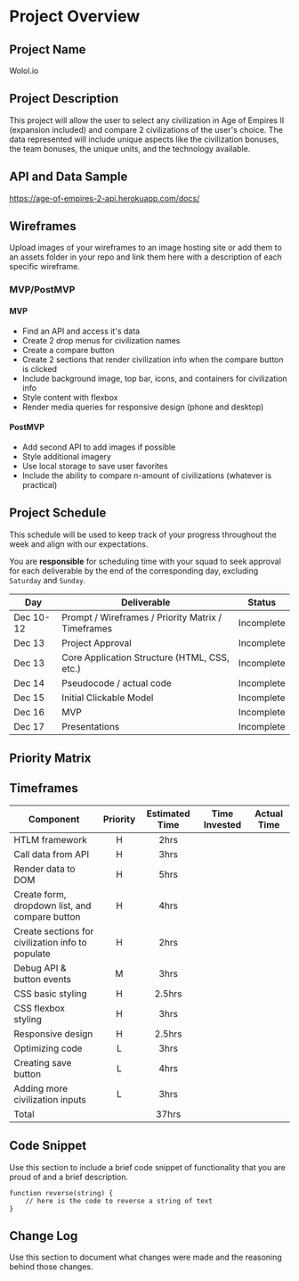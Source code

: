 
# Project Overview

## Project Name

Wolol.io

## Project Description

This project will allow the user to select any civilization in Age of Empires II (expansion included) and compare 2 civilizations of the user's choice. The data represented will include unique aspects like the civilization bonuses, the team bonuses, the unique units, and the technology available.

## API and Data Sample

https://age-of-empires-2-api.herokuapp.com/docs/

## Wireframes

Upload images of your wireframes to an image hosting site or add them to an assets folder in your repo and link them here with a description of each specific wireframe.

### MVP/PostMVP


#### MVP 


- Find an API and access it's data 
- Create 2 drop menus for civilization names
- Create a compare button
- Create 2 sections that render civilization info when the compare button is clicked
- Include background image, top bar, icons, and containers for civilization info
- Style content with flexbox
- Render media queries for responsive design (phone and desktop)

#### PostMVP  

- Add second API to add images if possible
- Style additional imagery
- Use local storage to save user favorites
- Include the ability to compare n-amount of civilizations (whatever is practical)

## Project Schedule

This schedule will be used to keep track of your progress throughout the week and align with our expectations.  

You are **responsible** for scheduling time with your squad to seek approval for each deliverable by the end of the corresponding day, excluding `Saturday` and `Sunday`.

|  Day | Deliverable | Status
|---|---| ---|
|Dec 10-12| Prompt / Wireframes / Priority Matrix / Timeframes | Incomplete
|Dec 13| Project Approval | Incomplete
|Dec 13| Core Application Structure (HTML, CSS, etc.) | Incomplete
|Dec 14| Pseudocode / actual code | Incomplete
|Dec 15| Initial Clickable Model  | Incomplete
|Dec 16| MVP | Incomplete
|Dec 17| Presentations | Incomplete

## Priority Matrix


## Timeframes

| Component | Priority | Estimated Time | Time Invested | Actual Time |
| --- | :---: |  :---: | :---: | :---: |
| HTLM framework | H | 2hrs|  |  |
| Call data from API | H | 3hrs|  |  |
| Render data to DOM | H | 5hrs|  |  |
| Create form, dropdown list, and compare button| H | 4hrs|  |  |
| Create sections for civilization info to populate | H | 2hrs|  |  |
| Debug API & button events | M | 3hrs|  |  |
| CSS basic styling | H | 2.5hrs|  |  |
| CSS flexbox styling | H | 3hrs|  |  |
| Responsive design | H | 2.5hrs|  |  |
| Optimizing code | L | 3hrs|  |  |
| Creating save button | L | 4hrs|  |  |
| Adding more civilization inputs | L | 3hrs|  |  |
| Total | | 37hrs|  |  |


## Code Snippet

Use this section to include a brief code snippet of functionality that you are proud of and a brief description.  

```
function reverse(string) {
	// here is the code to reverse a string of text
}
```

## Change Log
 Use this section to document what changes were made and the reasoning behind those changes.  
